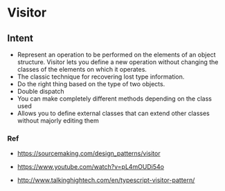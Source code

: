 # Visitor

## Intent

- Represent an operation to be performed on the elements of an object structure. Visitor lets you define a new operation without changing the classes of the elements on which it operates.
- The classic technique for recovering lost type information.
- Do the right thing based on the type of two objects.
- Double dispatch
- You can make completely different methods depending on the class used
- Allows you to define external classes that can extend other classes without majorly editing them

### Ref

- https://sourcemaking.com/design_patterns/visitor
- https://www.youtube.com/watch?v=pL4mOUDi54o

- http://www.talkinghightech.com/en/typescript-visitor-pattern/
